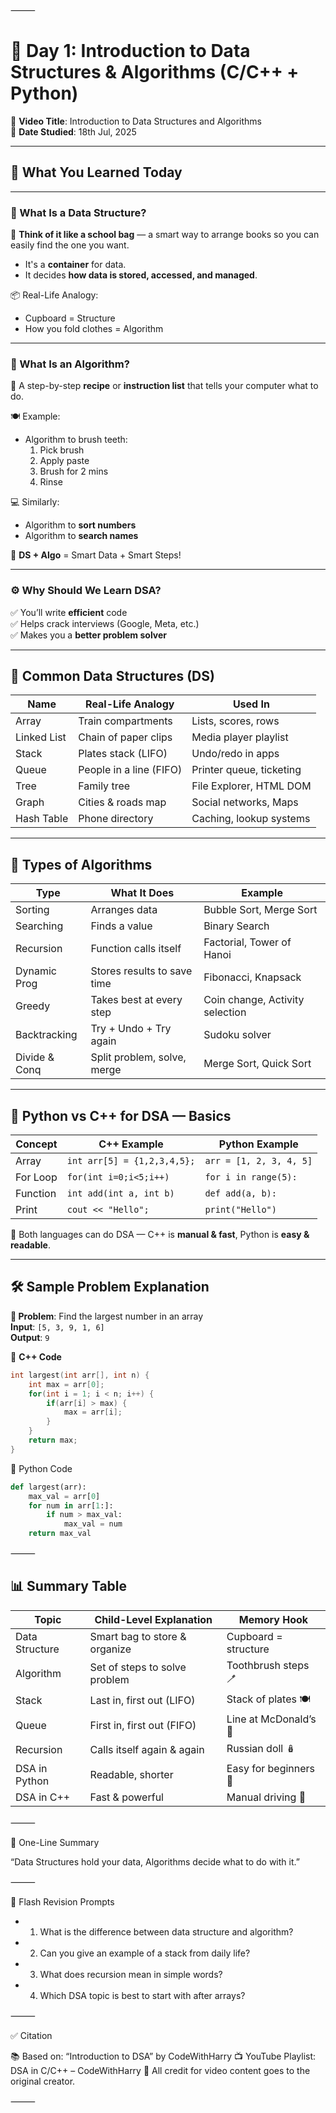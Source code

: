 ⸻

# 🧠 Day 1: Introduction to Data Structures & Algorithms (C/C++ + Python)

🎥 **Video Title**: Introduction to Data Structures and Algorithms  
📅 **Date Studied**: 18th Jul, 2025 

---

## 📌 What You Learned Today

---

### 🧩 What Is a Data Structure?

👶 **Think of it like a school bag** — a smart way to arrange books so you can easily find the one you want.

- It's a **container** for data.
- It decides **how data is stored, accessed, and managed**.

📦 Real-Life Analogy:
- Cupboard = Structure
- How you fold clothes = Algorithm

---

### 🔄 What Is an Algorithm?

👶 A step-by-step **recipe** or **instruction list** that tells your computer what to do.

🍽️ Example:
- Algorithm to brush teeth:
  1. Pick brush
  2. Apply paste
  3. Brush for 2 mins
  4. Rinse

💻 Similarly:
- Algorithm to **sort numbers**
- Algorithm to **search names**

🧠 **DS + Algo** = Smart Data + Smart Steps!

---

### ⚙️ Why Should We Learn DSA?

✅ You’ll write **efficient** code  
✅ Helps crack interviews (Google, Meta, etc.)  
✅ Makes you a **better problem solver**

---

## 🧠 Common Data Structures (DS)

| Name           | Real-Life Analogy     | Used In                  |
|----------------|------------------------|---------------------------|
| Array          | Train compartments     | Lists, scores, rows       |
| Linked List    | Chain of paper clips   | Media player playlist     |
| Stack          | Plates stack (LIFO)    | Undo/redo in apps         |
| Queue          | People in a line (FIFO)| Printer queue, ticketing  |
| Tree           | Family tree            | File Explorer, HTML DOM   |
| Graph          | Cities & roads map     | Social networks, Maps     |
| Hash Table     | Phone directory        | Caching, lookup systems   |

---

## 🔁 Types of Algorithms

| Type         | What It Does                      | Example                         |
|--------------|------------------------------------|----------------------------------|
| Sorting      | Arranges data                     | Bubble Sort, Merge Sort          |
| Searching    | Finds a value                     | Binary Search                    |
| Recursion    | Function calls itself             | Factorial, Tower of Hanoi        |
| Dynamic Prog | Stores results to save time       | Fibonacci, Knapsack              |
| Greedy       | Takes best at every step          | Coin change, Activity selection  |
| Backtracking | Try + Undo + Try again            | Sudoku solver                    |
| Divide & Conq| Split problem, solve, merge       | Merge Sort, Quick Sort           |

---

## 💬 Python vs C++ for DSA — Basics

| Concept         | C++ Example                     | Python Example                     |
|------------------|--------------------------------|-------------------------------------|
| Array            | `int arr[5] = {1,2,3,4,5};`     | `arr = [1, 2, 3, 4, 5]`             |
| For Loop         | `for(int i=0;i<5;i++)`         | `for i in range(5):`                |
| Function         | `int add(int a, int b)`        | `def add(a, b):`                    |
| Print            | `cout << "Hello";`             | `print("Hello")`                    |

🧠 Both languages can do DSA — C++ is **manual & fast**, Python is **easy & readable**.

---

## 🛠 Sample Problem Explanation

**🎯 Problem**: Find the largest number in an array  
**Input**: `[5, 3, 9, 1, 6]`  
**Output**: `9`

🔎 **C++ Code**
```cpp
int largest(int arr[], int n) {
    int max = arr[0];
    for(int i = 1; i < n; i++) {
        if(arr[i] > max) {
            max = arr[i];
        }
    }
    return max;
}
```

🐍 Python Code
```python
def largest(arr):
    max_val = arr[0]
    for num in arr[1:]:
        if num > max_val:
            max_val = num
    return max_val

```
⸻

## 📊 Summary Table

| Topic           | Child-Level Explanation        | Memory Hook              |
|------------------|-------------------------------|---------------------------|
| Data Structure   | Smart bag to store & organize | Cupboard = structure      |
| Algorithm        | Set of steps to solve problem | Toothbrush steps 🪥        |
| Stack            | Last in, first out (LIFO)     | Stack of plates 🍽️        |
| Queue            | First in, first out (FIFO)    | Line at McDonald’s 🍔      |
| Recursion        | Calls itself again & again    | Russian doll 🪆            |
| DSA in Python    | Readable, shorter             | Easy for beginners 🐍     |
| DSA in C++       | Fast & powerful               | Manual driving 🚗         |


⸻

💬 One-Line Summary

“Data Structures hold your data, Algorithms decide what to do with it.”

⸻

🔁 Flash Revision Prompts
-	1.	What is the difference between data structure and algorithm?
-	2.	Can you give an example of a stack from daily life?
-	3.	What does recursion mean in simple words?
-	4.	Which DSA topic is best to start with after arrays?

⸻

✅ Citation

📚 Based on: “Introduction to DSA” by CodeWithHarry
📺 YouTube Playlist: DSA in C/C++ – CodeWithHarry
🧠 All credit for video content goes to the original creator.

⸻
